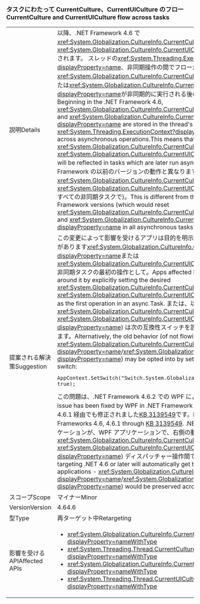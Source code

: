 ### <a name="currentculture-and-currentuiculture-flow-across-tasks"></a><span data-ttu-id="1adae-101">タスクにわたって CurrentCulture、CurrentUICulture のフロー</span><span class="sxs-lookup"><span data-stu-id="1adae-101">CurrentCulture and CurrentUICulture flow across tasks</span></span>

|   |   |
|---|---|
|<span data-ttu-id="1adae-102">説明</span><span class="sxs-lookup"><span data-stu-id="1adae-102">Details</span></span>|<span data-ttu-id="1adae-103">以降、.NET Framework 4.6 で<xref:System.Globalization.CultureInfo.CurrentCulture?displayProperty=name>と<xref:System.Globalization.CultureInfo.CurrentUICulture?displayProperty=name>されます。 スレッドの<xref:System.Threading.ExecutionContext?displayProperty=name>、非同期操作の間でフローがします。変更することを意味<xref:System.Globalization.CultureInfo.CurrentCulture?displayProperty=name>または<xref:System.Globalization.CultureInfo.CurrentUICulture?displayProperty=name>が非同期的に実行される後のタスクに反映されます。</span><span class="sxs-lookup"><span data-stu-id="1adae-103">Beginning in the .NET Framework 4.6, <xref:System.Globalization.CultureInfo.CurrentCulture?displayProperty=name> and <xref:System.Globalization.CultureInfo.CurrentUICulture?displayProperty=name> are stored in the thread's <xref:System.Threading.ExecutionContext?displayProperty=name>, which flows across asynchronous operations.This means that changes to <xref:System.Globalization.CultureInfo.CurrentCulture?displayProperty=name> or <xref:System.Globalization.CultureInfo.CurrentUICulture?displayProperty=name> will be reflected in tasks which are later run asynchronously.</span></span> <span data-ttu-id="1adae-104">これは、.NET Framework の以前のバージョンの動作と異なります (リセットするよう<xref:System.Globalization.CultureInfo.CurrentCulture?displayProperty=name>と<xref:System.Globalization.CultureInfo.CurrentUICulture?displayProperty=name>すべての非同期タスクで)。</span><span class="sxs-lookup"><span data-stu-id="1adae-104">This is different from the behavior of previous .NET Framework versions (which would reset <xref:System.Globalization.CultureInfo.CurrentCulture?displayProperty=name> and <xref:System.Globalization.CultureInfo.CurrentUICulture?displayProperty=name> in all asynchronous tasks).</span></span>|
|<span data-ttu-id="1adae-105">提案される解決策</span><span class="sxs-lookup"><span data-stu-id="1adae-105">Suggestion</span></span>|<span data-ttu-id="1adae-106">この変更によって影響を受けるアプリは目的を明示的に設定してを回避する可能性があります<xref:System.Globalization.CultureInfo.CurrentCulture?displayProperty=name>または<xref:System.Globalization.CultureInfo.CurrentUICulture?displayProperty=name>非同期タスクの最初の操作として。</span><span class="sxs-lookup"><span data-stu-id="1adae-106">Apps affected by this change may work around it by explicitly setting the desired <xref:System.Globalization.CultureInfo.CurrentCulture?displayProperty=name> or <xref:System.Globalization.CultureInfo.CurrentUICulture?displayProperty=name> as the first operation in an async Task.</span></span> <span data-ttu-id="1adae-107">または、以前の動作 (されていないの<xref:System.Globalization.CultureInfo.CurrentCulture?displayProperty=name> / <xref:System.Globalization.CultureInfo.CurrentUICulture?displayProperty=name>) は次の互換性スイッチを設定して有効にする可能性があります。</span><span class="sxs-lookup"><span data-stu-id="1adae-107">Alternatively, the old behavior (of not flowing <xref:System.Globalization.CultureInfo.CurrentCulture?displayProperty=name>/<xref:System.Globalization.CultureInfo.CurrentUICulture?displayProperty=name>) may be opted into by setting the following compatibility switch:</span></span><pre><code class="language-C#">AppContext.SetSwitch(&quot;Switch.System.Globalization.NoAsyncCurrentCulture&quot;, true);&#13;&#10;</code></pre><span data-ttu-id="1adae-108">この問題は、.NET Framework 4.6.2 での WPF によって修正されました。</span><span class="sxs-lookup"><span data-stu-id="1adae-108">This issue has been fixed by WPF in .NET Framework 4.6.2.</span></span> <span data-ttu-id="1adae-109">.NET Frameworks 4.6、4.6.1 経由でも修正されました[KB 3139549](https://support.microsoft.com/kb/3139549)です。</span><span class="sxs-lookup"><span data-stu-id="1adae-109">It has also been fixed in .NET Frameworks 4.6, 4.6.1 through [KB 3139549](https://support.microsoft.com/kb/3139549).</span></span> <span data-ttu-id="1adae-110">.NET 4.6 以降を対象とするアプリケーションが、WPF アプリケーションで、右側の動作を自動的に表示します。 <xref:System.Globalization.CultureInfo.CurrentCulture?displayProperty=name> / <xref:System.Globalization.CultureInfo.CurrentUICulture?displayProperty=name>) ディスパッチャー操作間で保持されます。</span><span class="sxs-lookup"><span data-stu-id="1adae-110">Applications targeting .NET 4.6 or later will automatically get the right behavior in WPF applications - <xref:System.Globalization.CultureInfo.CurrentCulture?displayProperty=name>/<xref:System.Globalization.CultureInfo.CurrentUICulture?displayProperty=name>) would be preserved across Dispatcher operations.</span></span>|
|<span data-ttu-id="1adae-111">スコープ</span><span class="sxs-lookup"><span data-stu-id="1adae-111">Scope</span></span>|<span data-ttu-id="1adae-112">マイナー</span><span class="sxs-lookup"><span data-stu-id="1adae-112">Minor</span></span>|
|<span data-ttu-id="1adae-113">Version</span><span class="sxs-lookup"><span data-stu-id="1adae-113">Version</span></span>|<span data-ttu-id="1adae-114">4.6</span><span class="sxs-lookup"><span data-stu-id="1adae-114">4.6</span></span>|
|<span data-ttu-id="1adae-115">型</span><span class="sxs-lookup"><span data-stu-id="1adae-115">Type</span></span>|<span data-ttu-id="1adae-116">再ターゲット中</span><span class="sxs-lookup"><span data-stu-id="1adae-116">Retargeting</span></span>|
|<span data-ttu-id="1adae-117">影響を受ける API</span><span class="sxs-lookup"><span data-stu-id="1adae-117">Affected APIs</span></span>|<ul><li><xref:System.Globalization.CultureInfo.CurrentCulture?displayProperty=nameWithType></li><li><xref:System.Threading.Thread.CurrentCulture?displayProperty=nameWithType></li><li><xref:System.Globalization.CultureInfo.CurrentUICulture?displayProperty=nameWithType></li><li><xref:System.Threading.Thread.CurrentUICulture?displayProperty=nameWithType></li></ul>|

